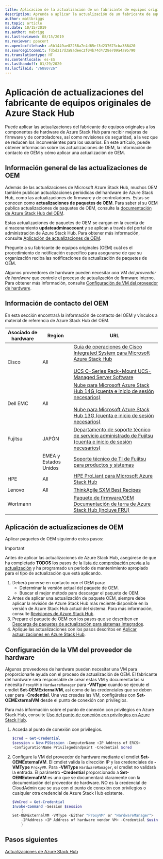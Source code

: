 ```yaml
---
title: Aplicación de la actualización de un fabricante de equipos originales a Azure Stack Hub
description: Aprenda a aplicar la actualización de un fabricante de equipos originales (OEM) a Azure Stack Hub.
author: mattbriggs
ms.topic: article
ms.date: 10/15/2019
ms.author: mabrigg
ms.lastreviewed: 08/15/2019
ms.reviewer: ppacent
ms.openlocfilehash: a5b1449ae82258a7e4d65ef3d237673cba388420
ms.sourcegitcommit: fd5d217d3a8adeec2f04b74d4728e709a4a95790
ms.translationtype: HT
ms.contentlocale: es-ES
ms.lasthandoff: 01/29/2020
ms.locfileid: "76880726"
---
```

# <a name="apply-azure-stack-hub-original-equipment-manufacturer-oem-updates"></a>Aplicación de actualizaciones del fabricante de equipos originales de Azure Stack Hub

Puede aplicar las actualizaciones del fabricante de equipos originales a los componentes de hardware de Azure Stack Hub para recibir mejoras de firmware y de controladores, así como revisiones de seguridad, a la vez que se reducen los inconvenientes para los usuarios. En este artículo, puede obtener información sobre las actualizaciones de OEM, la información de contacto de OEM y cómo aplicar una actualización de OEM.

## <a name="overview-of-oem-updates"></a>Información general de las actualizaciones de OEM

Además de las actualizaciones de Microsoft Azure Stack Hub, muchos OEM también publican actualizaciones periódicas del hardware de Azure Stack Hub, como las actualizaciones de firmware y de controladores. Estas se conocen como **actualizaciones de paquetes de OEM**. Para saber si su OEM publica actualizaciones de paquetes de OEM, consulte la [documentación de Azure Stack Hub del OEM](#oem-contact-information).

Estas actualizaciones de paquetes de OEM se cargan en la cuenta de almacenamiento **updateadminaccount** y se aplican a través del portal de administración de Azure Stack Hub. Para obtener más información, consulte [Aplicación de actualizaciones de OEM](#apply-oem-updates).

Pregunte a su fabricante de equipos originales (OEM) cuál es el procedimiento de notificación específico para asegurarse de que su organización reciba las notificaciones de actualización de paquetes de OEM.

Algunos proveedores de hardware pueden necesitar *una VM del proveedor de hardware* que controle el proceso de actualización de firmware interno. Para obtener más información, consulte [Configuración de VM del proveedor de hardware](#configure-hardware-vendor-vm).

## <a name="oem-contact-information"></a>Información de contacto del OEM 

En esta sección encontrará la información de contacto del OEM y vínculos a material de referencia de Azure Stack Hub del OEM.

| Asociado de hardware | Region | URL |
|------------------|--------|-------------------------------------------------------------------------------------------------------------------------------------------------------------------------------------------------------------------------------------------------------------------------------------------------------------------------------------------|
| Cisco | All | [Guía de operaciones de Cisco Integrated System para Microsoft Azure Stack Hub](https://aka.ms/aa708e2)<br><br>[UCS C-Series Rack-Mount UCS-Managed Server Software](https://aka.ms/aa700rq) |
| Dell EMC | All | [Nube para Microsoft Azure Stack Hub 14G (cuenta e inicio de sesión necesarios)](https://support.emc.com/downloads/44615_Cloud-for-Microsoft-Azure-Stack-14G)<br><br>[Nube para Microsoft Azure Stack Hub 13G (cuenta e inicio de sesión necesarios)](https://support.emc.com/downloads/42238_Cloud-for-Microsoft-Azure-Stack-13G) |
| Fujitsu | JAPÓN | [Departamento de soporte técnico de servicio administrado de Fujitsu (cuenta e inicio de sesión necesarios)](https://eservice.fujitsu.com/supportdesk-web/) |
|  | EMEA y Estados Unidos | [Soporte técnico de TI de Fujitsu para productos y sistemas](https://support.ts.fujitsu.com/IndexContact.asp?lng=COM&ln=no&LC=del) |
| HPE | All | [HPE ProLiant para Microsoft Azure Stack Hub](http://www.hpe.com/info/MASupdates) |
| Lenovo | All | [ThinkAgile SXM Best Recipes](https://datacentersupport.lenovo.com/us/en/solutions/ht505122)
| Wortmann |  | [Paquete de firmware/OEM](https://aka.ms/AA6z600)<br>[Documentación de terra de Azure Stack Hub (incluye FRU)](https://aka.ms/aa6zktc)

## <a name="apply-oem-updates"></a>Aplicación de actualizaciones de OEM

Aplicar paquetes de OEM siguiendo estos pasos:

> [!IMPORTANT]
> Antes de aplicar las actualizaciones de Azure Stack Hub, asegúrese de que ha completado **TODOS** los pasos de la [lista de comprobación previa a la actualización](release-notes-checklist.md) y ha programado un periodo de mantenimiento apropiado para el tipo de actualización que está aplicando.

1. Deberá ponerse en contacto con el OEM para:
      - Determinar la versión actual del paquete de OEM.  
      - Buscar el mejor método para descargar el paquete de OEM.  
2. Antes de aplicar una actualización de paquete OEM, siempre debe aplicar la revisión de Azure Stack Hub más reciente disponible en la versión de Azure Stack Hub actual del sistema. Para más información, consulte [Revisiones de Azure Stack Hub](azure-stack-servicing-policy.md).
3. Prepare el paquete de OEM con los pasos que se describen en [Descarga de paquetes de actualización para sistemas integrados](azure-stack-servicing-policy.md).
4. Aplique las actualizaciones con los pasos descritos en [Aplicar actualizaciones en Azure Stack Hub](azure-stack-apply-updates.md).

## <a name="configure-hardware-vendor-vm"></a>Configuración de la VM del proveedor de hardware

Algunos proveedores de hardware pueden necesitar una VM para proporcionarle ayuda con el proceso de actualización de OEM. El fabricante del hardware será responsable de crear estas VM y documentarlas si necesita `ProxyVM` o `HardwareManager` para **-VMType** cuando se ejecute el cmdlet **Set-OEMExternalVM**, así como de las credenciales que se deben usar para **-Credential**. Una vez creadas las VM, configúrelas con **Set-OEMExternalVM** desde el punto de conexión con privilegios.

Para más información sobre el punto de conexión con privilegios en Azure Stack Hub, consulte [Uso del punto de conexión con privilegios en Azure Stack Hub](azure-stack-privileged-endpoint.md).

1.  Acceda al punto de conexión con privilegios.

    ```powershell  
    $cred = Get-Credential
    $session = New-PSSession -ComputerName <IP Address of ERCS>
    -ConfigurationName PrivilegedEndpoint -Credential $cred
    ```

2. Configure la VM del proveedor de hardware mediante el cmdlet **Set-OEMExternalVM**. El cmdlet valida la dirección IP y las credenciales de **-VMType** `ProxyVM`. Para **-VMType** `HardwareManager`, el cmdlet no validará la entrada. El parámetro **-Credential** proporcionado a **Set-OEMExternalVM** es uno que se documentará claramente con la documentación del proveedor de hardware.  NO es la credencial de CloudAdmin que se usa con el punto de conexión con privilegios o cualquier otra credencial de Azure Stack Hub existente.

    ```powershell  
    $VmCred = Get-Credential
    Invoke-Command -Session $session
        { 
    Set-OEMExternalVM -VMType <Either "ProxyVM" or "HardwareManager">
        -IPAddress <IP Address of hardware vendor VM> -Credential $using:VmCred
        }
    ```

## <a name="next-steps"></a>Pasos siguientes

[Actualizaciones de Azure Stack Hub](azure-stack-updates.md)
